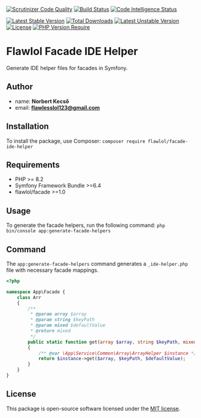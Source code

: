 [![Scrutinizer Code Quality](https://scrutinizer-ci.com/g/flawlol/symfony-facade-ide-helper/badges/quality-score.png?b=main)](https://scrutinizer-ci.com/g/flawlol/symfony-facade-ide-helper/?branch=main)
[![Build Status](https://scrutinizer-ci.com/g/flawlol/symfony-facade-ide-helper/badges/build.png?b=main)](https://scrutinizer-ci.com/g/flawlol/symfony-facade-ide-helper/build-status/main)
[![Code Intelligence Status](https://scrutinizer-ci.com/g/flawlol/symfony-facade-ide-helper/badges/code-intelligence.svg?b=main)](https://scrutinizer-ci.com/code-intelligence)

[![Latest Stable Version](https://poser.pugx.org/flawlol/facade-ide-helper/v)](https://packagist.org/packages/flawlol/facade-ide-helper)
[![Total Downloads](https://poser.pugx.org/flawlol/facade-ide-helper/downloads)](https://packagist.org/packages/flawlol/facade-ide-helper)
[![Latest Unstable Version](https://poser.pugx.org/flawlol/facade-ide-helper/v/unstable)](https://packagist.org/packages/flawlol/facade-ide-helper)
[![License](https://poser.pugx.org/flawlol/facade-ide-helper/license)](https://packagist.org/packages/flawlol/facade-ide-helper)
[![PHP Version Require](https://poser.pugx.org/flawlol/facade-ide-helper/require/php)](https://packagist.org/packages/flawlol/facade-ide-helper)
# Flawlol Facade IDE Helper 
Generate IDE helper files for facades in Symfony.

## Author
- name: **Norbert Kecső**
- email: **flawlesslol123@gmail.com**


## Installation
To install the package, use Composer:
```composer require flawlol/facade-ide-helper```

## Requirements
* PHP >= 8.2
* Symfony Framework Bundle >=6.4
* flawlol/facade >=1.0

## Usage
To generate the facade helpers, run the following command:
```php bin/console app:generate-facade-helpers```

## Command
The `app:generate-facade-helpers` command generates a `_ide-helper.php` file with necessary
facade mappings.


```php
<?php

namespace App\Facade {
    class Arr
    {
        /**
         * @param array $array
         * @param string $keyPath
         * @param mixed $defaultValue
         * @return mixed
         */
        public static function get(array $array, string $keyPath, mixed $defaultValue = NULL): mixed
        {
            /** @var \App\Service\Common\Array\ArrayHelper $instance */
            return $instance->get($array, $keyPath, $defaultValue);
        }
    }
}
```

## License
This package is open-source software licensed under the [MIT license](https://opensource.org/licenses/MIT).